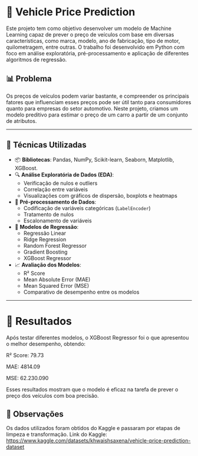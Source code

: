 # 🚗 Vehicle Price Prediction

Este projeto tem como objetivo desenvolver um modelo de Machine Learning capaz de prever o preço de veículos com base em diversas características, como marca, modelo, ano de fabricação, tipo de motor, quilometragem, entre outras. O trabalho foi desenvolvido em Python com foco em análise exploratória, pré-processamento e aplicação de diferentes algoritmos de regressão.

## 📊 Problema

Os preços de veículos podem variar bastante, e compreender os principais fatores que influenciam esses preços pode ser útil tanto para consumidores quanto para empresas do setor automotivo. Neste projeto, criamos um modelo preditivo para estimar o preço de um carro a partir de um conjunto de atributos.

---

## 🧠 Técnicas Utilizadas

- 📦 **Bibliotecas**: Pandas, NumPy, Scikit-learn, Seaborn, Matplotlib, XGBoost.
- 🔍 **Análise Exploratória de Dados (EDA)**:
  - Verificação de nulos e outliers
  - Correlação entre variáveis
  - Visualizações com gráficos de dispersão, boxplots e heatmaps
- 🧹 **Pré-processamento de Dados**:
  - Codificação de variáveis categóricas (`LabelEncoder`)
  - Tratamento de nulos
  - Escalonamento de variáveis
- 🔨 **Modelos de Regressão**:
  - Regressão Linear
  - Ridge Regression
  - Random Forest Regressor
  - Gradient Boosting
  - XGBoost Regressor
- 📈 **Avaliação dos Modelos**:
  - R² Score
  - Mean Absolute Error (MAE)
  - Mean Squared Error (MSE)
  - Comparativo de desempenho entre os modelos

---


# 🔎 Resultados
Após testar diferentes modelos, o XGBoost Regressor foi o que apresentou o melhor desempenho, obtendo:

R² Score: 79.73

MAE: 4814.09

MSE: 62.230.090

Esses resultados mostram que o modelo é eficaz na tarefa de prever o preço dos veículos com boa precisão.


## 📌 Observações
Os dados utilizados foram obtidos do Kaggle e passaram por etapas de limpeza e transformação.
Link do Kaggle: https://www.kaggle.com/datasets/khwaishsaxena/vehicle-price-prediction-dataset



